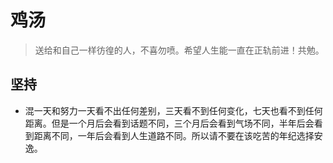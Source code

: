 # 鸡汤

> 送给和自己一样彷徨的人，不喜勿喷。希望人生能一直在正轨前进！共勉。

## 坚持

- 混一天和努力一天看不出任何差别，三天看不到任何变化，七天也看不到任何距离。但是一个月后会看到话题不同，三个月后会看到气场不同，半年后会看到距离不同，一年后会看到人生道路不同。所以请不要在该吃苦的年纪选择安逸。
